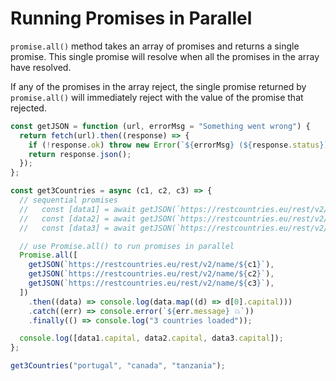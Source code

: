 # Running Promises in Parallel

`promise.all()` method takes an array of promises and returns a single promise. This single promise will resolve when all the promises in the array have resolved.

If any of the promises in the array reject, the single promise returned by `promise.all()` will immediately reject with the value of the promise that rejected.

```js
const getJSON = function (url, errorMsg = "Something went wrong") {
  return fetch(url).then((response) => {
    if (!response.ok) throw new Error(`${errorMsg} (${response.status})`);
    return response.json();
  });
};

const get3Countries = async (c1, c2, c3) => {
  // sequential promises
  //   const [data1] = await getJSON(`https://restcountries.eu/rest/v2/name/${c1}`);
  //   const [data2] = await getJSON(`https://restcountries.eu/rest/v2/name/${c2}`);
  //   const [data3] = await getJSON(`https://restcountries.eu/rest/v2/name/${c3}`);

  // use Promise.all() to run promises in parallel
  Promise.all([
    getJSON(`https://restcountries.eu/rest/v2/name/${c1}`),
    getJSON(`https://restcountries.eu/rest/v2/name/${c2}`),
    getJSON(`https://restcountries.eu/rest/v2/name/${c3}`),
  ])
    .then((data) => console.log(data.map((d) => d[0].capital)))
    .catch((err) => console.error(`${err.message} 💥`))
    .finally(() => console.log("3 countries loaded"));

  console.log([data1.capital, data2.capital, data3.capital]);
};

get3Countries("portugal", "canada", "tanzania");
```
